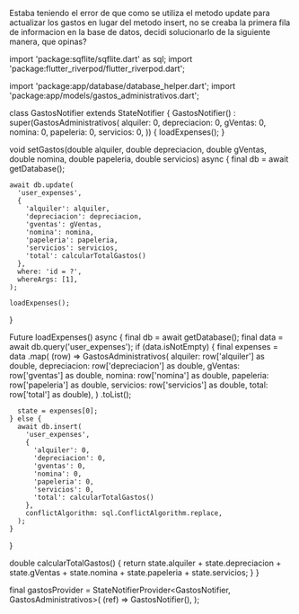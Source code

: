 Estaba teniendo el error de que como se utiliza el metodo update para actualizar los gastos en lugar del metodo insert, no se creaba la primera fila de informacion en la base de datos, decidi solucionarlo de la siguiente manera, que opinas?

import 'package:sqflite/sqflite.dart' as sql;
import 'package:flutter_riverpod/flutter_riverpod.dart';

import 'package:app/database/database_helper.dart';
import 'package:app/models/gastos_administrativos.dart';

class GastosNotifier extends StateNotifier<GastosAdministrativos> {
  GastosNotifier()
      : super(GastosAdministrativos(
          alquiler: 0,
          depreciacion: 0,
          gVentas: 0,
          nomina: 0,
          papeleria: 0,
          servicios: 0,
        )) {
    loadExpenses();
  }

  void setGastos(double alquiler, double depreciacion, double gVentas,
      double nomina, double papeleria, double servicios) async {
    final db = await getDatabase();

    await db.update(
      'user_expenses',
      {
        'alquiler': alquiler,
        'depreciacion': depreciacion,
        'gventas': gVentas,
        'nomina': nomina,
        'papeleria': papeleria,
        'servicios': servicios,
        'total': calcularTotalGastos()
      },
      where: 'id = ?',
      whereArgs: [1],
    );

    loadExpenses();
  }

  Future<void> loadExpenses() async {
    final db = await getDatabase();
    final data = await db.query('user_expenses');
    if (data.isNotEmpty) {
      final expenses = data
          .map(
            (row) => GastosAdministrativos(
                alquiler: row['alquiler'] as double,
                depreciacion: row['depreciacion'] as double,
                gVentas: row['gventas'] as double,
                nomina: row['nomina'] as double,
                papeleria: row['papeleria'] as double,
                servicios: row['servicios'] as double,
                total: row['total'] as double),
          )
          .toList();

      state = expenses[0];
    } else {
      await db.insert(
        'user_expenses',
        {
          'alquiler': 0,
          'depreciacion': 0,
          'gventas': 0,
          'nomina': 0,
          'papeleria': 0,
          'servicios': 0,
          'total': calcularTotalGastos()
        },
        conflictAlgorithm: sql.ConflictAlgorithm.replace,
      );
    }
  }

  double calcularTotalGastos() {
    return state.alquiler +
        state.depreciacion +
        state.gVentas +
        state.nomina +
        state.papeleria +
        state.servicios;
  }
}

final gastosProvider =
    StateNotifierProvider<GastosNotifier, GastosAdministrativos>(
  (ref) => GastosNotifier(),
);